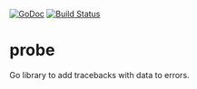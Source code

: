 [![GoDoc](https://godoc.org/github.com/fd0/probe?status.svg)](https://godoc.org/github.com/fd0/probe)
[![Build Status](https://travis-ci.org/fd0/probe.svg?branch=master)](https://travis-ci.org/fd0/probe)

# probe

Go library to add tracebacks with data to errors.
